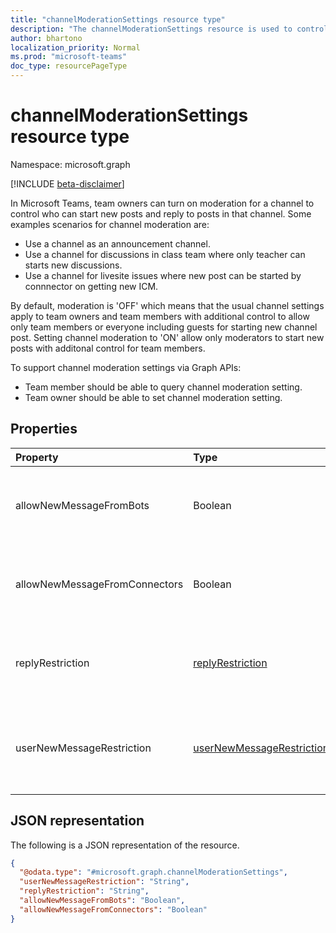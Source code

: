 ```yaml
---
title: "channelModerationSettings resource type"
description: "The channelModerationSettings resource is used to control who can start new posts and reply to posts in a channel."
author: bhartono
localization_priority: Normal
ms.prod: "microsoft-teams"
doc_type: resourcePageType
---
```


# channelModerationSettings resource type

Namespace: microsoft.graph

[!INCLUDE [beta-disclaimer](../../includes/beta-disclaimer.md)]

In Microsoft Teams, team owners can turn on moderation for a channel to control who can start new posts and reply to posts in that channel. Some examples scenarios for channel moderation are:
- Use a channel as an announcement channel.
- Use a channel for discussions in class team where only teacher can starts new discussions.
- Use a channel for livesite issues where new post can be started by connnector on getting new ICM.

By default, moderation is 'OFF' which means that the usual channel settings apply to team owners and team members with additional control to allow only team members or everyone including guests for starting new channel post. Setting channel moderation to 'ON' allow only moderators to start new posts with additonal control for team members.

To support channel moderation settings via Graph APIs:

- Team member should be able to query channel moderation setting.
- Team owner should be able to set channel moderation setting.

## Properties
|Property|Type|Description|
|:---|:---|:---|
|allowNewMessageFromBots|Boolean|Indicates whether bots are allowed to post messages.|
|allowNewMessageFromConnectors|Boolean|Indicates whether connectors are allowed to post messages.|
|replyRestriction|[replyRestriction](../resources/enums.md#replyRestriction-values)|Indicates who all are allowed to reply to teams channel.|
|userNewMessageRestriction|[userNewMessageRestriction](../resources/enums.md#userNewMessageRestriction-values)|Indicates who all are allowed to post messages to teams channel.|

## JSON representation
The following is a JSON representation of the resource.
<!-- {
  "blockType": "resource",
  "@odata.type": "microsoft.graph.channelModerationSettings"
}
-->
``` json
{
  "@odata.type": "#microsoft.graph.channelModerationSettings",
  "userNewMessageRestriction": "String",
  "replyRestriction": "String",
  "allowNewMessageFromBots": "Boolean",
  "allowNewMessageFromConnectors": "Boolean"
}
```
